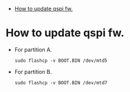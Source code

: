 <!--
 Copyright (c) 2022 Innodisk crop.
 
 This software is released under the MIT License.
 https://opensource.org/licenses/MIT
-->

- [How to update qspi fw.](#how-to-update-qspi-fw)
# How to update qspi fw.
- For partition A.
    ```
    sudo flashcp -v BOOT.BIN /dev/mtd5
    ```
- For partition B.
    ```
    sudo flashcp -v BOOT.BIN /dev/mtd7
    ```
